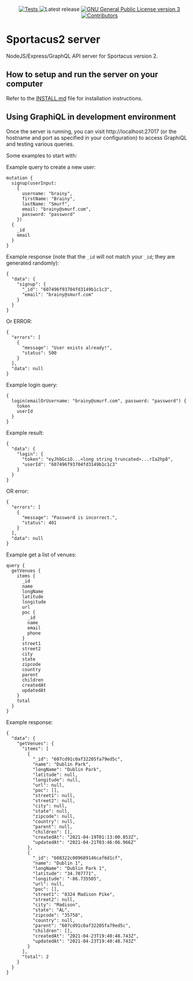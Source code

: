 <p align="center">
  <a href="https://github.com/jp31415926/sportacus2-server/actions" target="_blank">
      <img src="https://github.com/jp31415926/sportacus2-server/actions/workflows/node.js.yml/badge.svg" alt="Tests" />
  </a>
  <img src="https://img.shields.io/github/release/jp31415926/sportacus2-server/all.svg" alt="Latest release" />

  <a href="https://opensource.org/licenses/GPL-3.0" target="_blank">
      <img src="https://img.shields.io/github/license/jp31415926/sportacus2-server" alt="GNU General Public License version 3" />
  </a>
    <a href="https://github.com/jp31415926/sportacus2-server/graphs/contributors" target="_blank">
        <img src="https://img.shields.io/github/contributors/jp31415926/sportacus2-server?label=code+contributors" alt="Contributors" />
    </a>
</p>

# Sportacus2 server
NodeJS/Express/GraphQL API server for Sportacus version 2.

## How to setup and run the server on your computer
Refer to the [INSTALL.md](INSTALL.md) file for installation instructions.

## Using GraphiQL in development environment
Once the server is running, you can visit http://localhost:27017 (or the hostname and port as specified in your configuration) to access GraphiQL and testing various queries.

Some examples to start with:

Example query to create a new user:

    mutation {
      signup(userInput:
        {
          username: "brainy",
          firstName: "Brainy",
          lastName: "Smurf",
          email: "brainy@smurf.com",
          password: "password"
        })
      {
        _id
        email
      }
    }

Example response (note that the `_id` will not match your `_id`; they are generated randomly):

    {
      "data": {
        "signup": {
          "_id": "607496f93704fd3149b1c1c3",
          "email": "brainy@smurf.com"
        }
      }
    }

Or ERROR:

    {
      "errors": [
        {
          "message": "User exists already!",
          "status": 500
        }
      ],
      "data": null
    }
  
Example login query:

    {
      login(emailOrUsername: "brainy@smurf.com", password: "password") {
        token
        userId
      }
    }

Example result:

    {
      "data": {
        "login": {
          "token": "eyJhbGciO...<long string truncated>...rIa2hp8",
          "userId": "607496f93704fd3149b1c1c3"
        }
      }
    }

OR error:

    {
      "errors": [
        {
          "message": "Password is incorrect.",
          "status": 401
        }
      ],
      "data": null
    }

Example get a list of venues:

    query {
      getVenues {
        items {
          _id
          name
          longName
          latitude
          longitude
          url
          poc {
            _id
            name
            email
            phone
          }
          street1
          street2
          city
          state
          zipcode
          country
          parent
          children
          createdAt
          updatedAt
        }
        total
      }
    }

Example response:

    {
      "data": {
        "getVenues": {
          "items": [
            {
              "_id": "607cd91c0af32205fa79ed5c",
              "name": "Dublin Park",
              "longName": "Dublin Park",
              "latitude": null,
              "longitude": null,
              "url": null,
              "poc": [],
              "street1": null,
              "street2": null,
              "city": null,
              "state": null,
              "zipcode": null,
              "country": null,
              "parent": null,
              "children": [],
              "createdAt": "2021-04-19T01:13:00.853Z",
              "updatedAt": "2021-04-21T03:46:06.966Z"
            },
            {
              "_id": "608322c009689146caf6d1cf",
              "name": "Dublin 1",
              "longName": "Dublin Park 1",
              "latitude": "34.707771",
              "longitude": "-86.735505",
              "url": null,
              "poc": [],
              "street1": "8324 Madison Pike",
              "street2": null,
              "city": "Madison",
              "state": "AL",
              "zipcode": "35758",
              "country": null,
              "parent": "607cd91c0af32205fa79ed5c",
              "children": [],
              "createdAt": "2021-04-23T19:40:48.743Z",
              "updatedAt": "2021-04-23T19:40:48.743Z"
            }
          ],
          "total": 2
        }
      }
    }